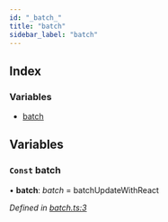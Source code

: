 ```yaml
---
id: "_batch_"
title: "batch"
sidebar_label: "batch"
---
```


## Index

### Variables

* [batch](_batch_.md#const-batch)

## Variables

### `Const` batch

• **batch**: *batch* = batchUpdateWithReact

*Defined in [batch.ts:3](https://github.com/unadlib/reactant/blob/93937ba/packages/reactant/src/batch.ts#L3)*
